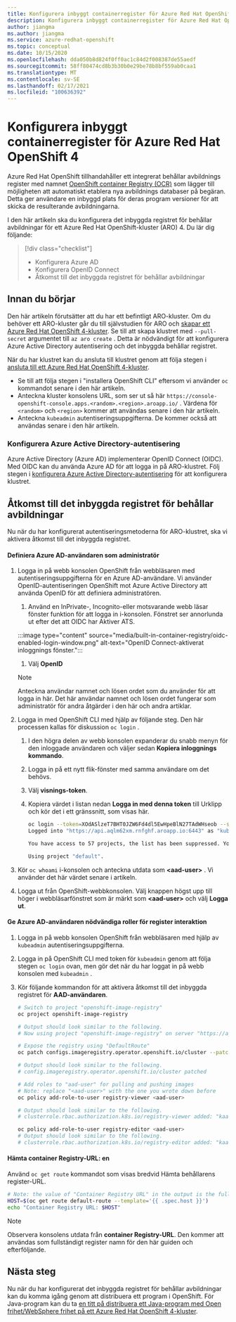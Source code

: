 ```yaml
---
title: Konfigurera inbyggt containerregister för Azure Red Hat OpenShift 4
description: Konfigurera inbyggt containerregister för Azure Red Hat OpenShift 4
author: jiangma
ms.author: jiangma
ms.service: azure-redhat-openshift
ms.topic: conceptual
ms.date: 10/15/2020
ms.openlocfilehash: dda050b8d824f0ff0ac1c84d2f008387de55aedf
ms.sourcegitcommit: 58ff80474cd8b3b30b0e29be78b8bf559ab0caa1
ms.translationtype: MT
ms.contentlocale: sv-SE
ms.lasthandoff: 02/17/2021
ms.locfileid: "100636392"
---
```

# <a name="configure-built-in-container-registry-for-azure-red-hat-openshift-4"></a>Konfigurera inbyggt containerregister för Azure Red Hat OpenShift 4

Azure Red Hat OpenShift tillhandahåller ett integrerat behållar avbildnings register med namnet [OpenShift container Registry (OCR)](https://docs.openshift.com/container-platform/4.6/registry/architecture-component-imageregistry.html) som lägger till möjligheten att automatiskt etablera nya avbildnings databaser på begäran. Detta ger användare en inbyggd plats för deras program versioner för att skicka de resulterande avbildningarna.

I den här artikeln ska du konfigurera det inbyggda registret för behållar avbildningar för ett Azure Red Hat OpenShift-kluster (ARO) 4. Du lär dig följande:

> [!div class="checklist"]
> * Konfigurera Azure AD
> * Konfigurera OpenID Connect
> * Åtkomst till det inbyggda registret för behållar avbildningar

## <a name="before-you-begin"></a>Innan du börjar

Den här artikeln förutsätter att du har ett befintligt ARO-kluster. Om du behöver ett ARO-kluster går du till självstudien för ARO och [skapar ett Azure Red Hat OpenShift 4-kluster](./tutorial-create-cluster.md). Se till att skapa klustret med `--pull-secret` argumentet till `az aro create` .  Detta är nödvändigt för att konfigurera Azure Active Directory autentisering och det inbyggda behållar registret.

När du har klustret kan du ansluta till klustret genom att följa stegen i [ansluta till ett Azure Red Hat OpenShift 4-kluster](./tutorial-connect-cluster.md).
   * Se till att följa stegen i "installera OpenShift CLI" eftersom vi använder `oc` kommandot senare i den här artikeln.
   * Anteckna kluster konsolens URL, som ser ut så här `https://console-openshift-console.apps.<random>.<region>.aroapp.io/` . Värdena för `<random>` och `<region>` kommer att användas senare i den här artikeln.
   * Anteckna `kubeadmin` autentiseringsuppgifterna. De kommer också att användas senare i den här artikeln.

### <a name="configure-azure-active-directory-authentication"></a>Konfigurera Azure Active Directory-autentisering 

Azure Active Directory (Azure AD) implementerar OpenID Connect (OIDC). Med OIDC kan du använda Azure AD för att logga in på ARO-klustret. Följ stegen i [konfigurera Azure Active Directory-autentisering](configure-azure-ad-cli.md) för att konfigurera klustret.

## <a name="access-the-built-in-container-image-registry"></a>Åtkomst till det inbyggda registret för behållar avbildningar

Nu när du har konfigurerat autentiseringsmetoderna för ARO-klustret, ska vi aktivera åtkomst till det inbyggda registret.

#### <a name="define-the-azure-ad-user-to-be-an-administrator"></a>Definiera Azure AD-användaren som administratör

1. Logga in på webb konsolen OpenShift från webbläsaren med autentiseringsuppgifterna för en Azure AD-användare. Vi använder OpenID-autentiseringen OpenShift mot Azure Active Directory att använda OpenID för att definiera administratören.

   1. Använd en InPrivate-, Incognito-eller motsvarande webb läsar fönster funktion för att logga in i-konsolen. Fönstret ser annorlunda ut efter det att OIDC har Aktiver ATS.
   
   :::image type="content" source="media/built-in-container-registry/oidc-enabled-login-window.png" alt-text="OpenID Connect-aktiverat inloggnings fönster.":::
   1. Välj **OpenID**

   > [!NOTE]
   > Anteckna användar namnet och lösen ordet som du använder för att logga in här. Det här användar namnet och lösen ordet fungerar som administratör för andra åtgärder i den här och andra artiklar.
2. Logga in med OpenShift CLI med hjälp av följande steg.  Den här processen kallas för diskussion `oc login` .
   1. I den högra delen av webb konsolen expanderar du snabb menyn för den inloggade användaren och väljer sedan **Kopiera inloggnings kommando**.
   2. Logga in på ett nytt flik-fönster med samma användare om det behövs.
   3. Välj **visnings-token**.
   4. Kopiera värdet i listan nedan **Logga in med denna token** till Urklipp och kör det i ett gränssnitt, som visas här.

       ```bash
       oc login --token=XOdASlzeT7BHT0JZW6Fd4dl5EwHpeBlN27TAdWHseob --server=https://api.aqlm62xm.rnfghf.aroapp.io:6443
       Logged into "https://api.aqlm62xm.rnfghf.aroapp.io:6443" as "kube:admin" using the token provided.

       You have access to 57 projects, the list has been suppressed. You can list all projects with 'oc projects'

       Using project "default".
       ```

3. Kör `oc whoami` i-konsolen och anteckna utdata som **\<aad-user>** .  Vi använder det här värdet senare i artikeln.
4. Logga ut från OpenShift-webbkonsolen. Välj knappen högst upp till höger i webbläsarfönstret som är märkt som **\<aad-user>** och välj **Logga ut**.


#### <a name="grant-the-azure-ad-user-the-necessary-roles-for-registry-interaction"></a>Ge Azure AD-användaren nödvändiga roller för register interaktion

1. Logga in på webb konsolen OpenShift från webbläsaren med hjälp av `kubeadmin` autentiseringsuppgifterna.
1. Logga in på OpenShift CLI med token för `kubeadmin` genom att följa stegen `oc login` ovan, men gör det när du har loggat in på webb konsolen med `kubeadmin` .
1. Kör följande kommandon för att aktivera åtkomst till det inbyggda registret för **AAD-användaren**.

   ```bash
   # Switch to project "openshift-image-registry"
   oc project openshift-image-registry
   
   # Output should look similar to the following.
   # Now using project "openshift-image-registry" on server "https://api.x8xl3f4y.eastus.aroapp.io:6443".
   ```

   ```bash
   # Expose the registry using "DefaultRoute"
   oc patch configs.imageregistry.operator.openshift.io/cluster --patch '{"spec":{"defaultRoute":true}}' --type=merge

   # Output should look similar to the following.
   # config.imageregistry.operator.openshift.io/cluster patched
   ```

   ```bash
   # Add roles to "aad-user" for pulling and pushing images
   # Note: replace "<aad-user>" with the one you wrote down before
   oc policy add-role-to-user registry-viewer <aad-user>

   # Output should look similar to the following.
   # clusterrole.rbac.authorization.k8s.io/registry-viewer added: "kaaIjx75vFWovvKF7c02M0ya5qzwcSJ074RZBfXUc34"
   ```

   ```bash
   oc policy add-role-to-user registry-editor <aad-user>
   # Output should look similar to the following.
   # clusterrole.rbac.authorization.k8s.io/registry-editor added: "kaaIjx75vFWovvKF7c02M0ya5qzwcSJ074RZBfXUc34"
   ```

#### <a name="obtain-the-container-registry-url"></a>Hämta container Registry-URL: en

Använd `oc get route` kommandot som visas bredvid Hämta behållarens register-URL.

```bash
# Note: the value of "Container Registry URL" in the output is the fully qualified registry name.
HOST=$(oc get route default-route --template='{{ .spec.host }}')
echo "Container Registry URL: $HOST"
```

   > [!NOTE]
   > Observera konsolens utdata från **container Registry-URL**. Den kommer att användas som fullständigt register namn för den här guiden och efterföljande.

## <a name="next-steps"></a>Nästa steg

Nu när du har konfigurerat det inbyggda registret för behållar avbildningar kan du komma igång genom att distribuera ett program i OpenShift. För Java-program kan du ta [en titt på distribuera ett Java-program med Open frihet/WebSphere frihet på ett Azure Red Hat OpenShift 4-kluster](howto-deploy-java-liberty-app.md).